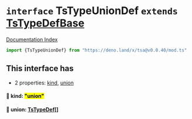 # `interface` TsTypeUnionDef `extends` [TsTypeDefBase](../private.interface.TsTypeDefBase/README.md)

[Documentation Index](../README.md)

```ts
import {TsTypeUnionDef} from "https://deno.land/x/tsa@v0.0.40/mod.ts"
```

## This interface has

- 2 properties:
[kind](#-kind-union),
[union](#-union-tstypedef)


#### 📄 kind: <mark>"union"</mark>



#### 📄 union: [TsTypeDef](../type.TsTypeDef/README.md)\[]



